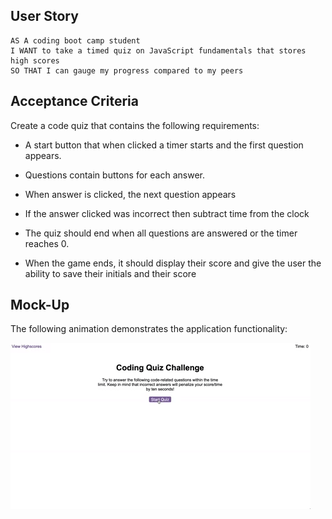 ## User Story
```
AS A coding boot camp student
I WANT to take a timed quiz on JavaScript fundamentals that stores high scores
SO THAT I can gauge my progress compared to my peers
```

## Acceptance Criteria

Create a code quiz that contains the following requirements:

  * A start button that when clicked a timer starts and the first question appears.
 
  * Questions contain buttons for each answer.
  * When answer is clicked, the next question appears 
  * If the answer clicked was incorrect then subtract time from the clock
  * The quiz should end when all questions are answered or the timer reaches 0.
  * When the game ends, it should display their score and give the user the ability to save their initials and their score
  
## Mock-Up

The following animation demonstrates the application functionality:

![Animation of code quiz. Presses button to start quiz. Clicks the button for the answer to each question, displays if answer was correct or incorrect. Quiz finishes and displays high scores. User adds their intials, then clears their intials and starts over.](./assets/08-web-apis-challenge-demo.gif)





